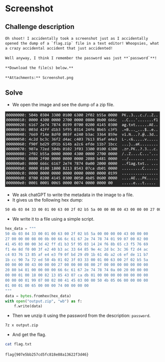 # Screenshot

## **Challenge description**

```
Oh shoot! I accidentally took a screenshot just as I accidentally opened the dump of a `flag.zip` file in a text editor! Whoopsies, what a crazy accidental accident that just accidented!  
  
Well anyway, I think I remember the password was just **`password`**!  
  
**Download the file(s) below.**

**Attachments:** Screenshot.png
```

## **Solve**

- We open the image and see the dump of a zip file.

![Screenshot](Screenshot.png)

- We ask chatGPT to write the metadata in the image to a file.
- It gives us the following hex dump:

```sh
50 4b 03 04 33 00 01 00 63 00 2f 02 b5 5a 00 00 00 00 43 00 00 00 27 00 00 00 08 00 0b 00 66 6c 61 67 2e 74 78 74 01 99 07 00 02 00 41 45 03 00 00 3d 42 ff d1 b3 5f 95 03 14 24 f6 8b 65 c3 f5 76 69 f1 4e 8d f0 00 3f e2 40 b3 ac 33 64 85 9e 4c 2d bc 3c 36 f2 d4 ac c4 03 76 13 85 af e4 e3 f9 0f bd 29 d9 1b 61 4b a2 c6 ef de 11 b7 1b cc 90 7a 72 ed 50 4b 01 02 3f 03 33 00 01 00 63 00 2f 02 b5 5a 00 00 00 00 43 00 00 00 27 00 00 00 08 00 2f 00 00 00 00 00 00 00 20 80 b4 81 00 00 00 00 66 6c 61 67 2e 74 78 74 0a 00 20 00 00 00 00 00 01 00 18 00 82 13 85 43 07 ca db 01 00 00 00 00 00 00 00 00 00 00 00 01 99 07 00 02 00 41 45 03 00 00 50 4b 05 06 00 00 00 00 01 00 01 00 65 00 00 00 74 00 00 00 00
```

- We write it to a file using a simple script.

```python
hex_data = """
50 4b 03 04 33 00 01 00 63 00 2f 02 b5 5a 00 00 00 00 43 00 00 00
27 00 00 00 08 00 0b 00 66 6c 61 67 2e 74 78 74 01 99 07 00 02 00
41 45 03 00 00 3d 42 ff d1 b3 5f 95 03 14 24 f6 8b 65 c3 f5 76 69
f1 4e 8d f0 00 3f e2 40 b3 ac 33 64 85 9e 4c 2d bc 3c 36 f2 d4 ac
c4 03 76 13 85 af e4 e3 f9 0f bd 29 d9 1b 61 4b a2 c6 ef de 11 b7
1b cc 90 7a 72 ed 50 4b 01 02 3f 03 33 00 01 00 63 00 2f 02 b5 5a
00 00 00 00 43 00 00 00 27 00 00 00 08 00 2f 00 00 00 00 00 00 00
20 80 b4 81 00 00 00 00 66 6c 61 67 2e 74 78 74 0a 00 20 00 00 00
00 00 01 00 18 00 82 13 85 43 07 ca db 01 00 00 00 00 00 00 00 00
00 00 00 01 99 07 00 02 00 41 45 03 00 00 50 4b 05 06 00 00 00 00
01 00 01 00 65 00 00 00 74 00 00 00 00
"""
data = bytes.fromhex(hex_data)
with open("output.zip", "wb") as f:
    f.write(data)
```

- Then we unzip it using the password from the description: `password`.

```sh
7z x output.zip
```

- And get the flag.

```sh
cat flag.txt

flag{907e5bb257cd5fc818e88a13622f3d46}
```

